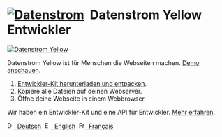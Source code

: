 # [![Datenstrom](https://raw.githubusercontent.com/datenstrom/yellow-developers/master/media/images/datenstrom-logo-small.png)](https://github.com/datenstrom)&nbsp; Datenstrom Yellow Entwickler

[![Datenstrom Yellow](https://raw.githubusercontent.com/datenstrom/yellow-developers/master/media/images/datenstrom-yellow-de.jpg)](https://datenstrom.se/de/yellow/)

Datenstrom Yellow ist für Menschen die Webseiten machen. [Demo anschauen](https://developers.datenstrom.se/de/).

1. [Entwickler-Kit herunterladen und entpacken](https://github.com/datenstrom/yellow-developers/archive/master.zip).
2. Kopiere alle Dateien auf deinen Webserver.
3. Öffne deine Webseite in einem Webbrowser.

Wir haben ein Entwickler-Kit und eine API für Entwickler. [Mehr erfahren](https://developers.datenstrom.se/de/help/).

<p>
<a href="README-de.md"><img src="https://raw.githubusercontent.com/datenstrom/yellow-developers/master/media/images/language-de.png" width="15" height="15" alt="Deutsch">&nbsp; Deutsch</a>&nbsp;
<a href="README.md"><img src="https://raw.githubusercontent.com/datenstrom/yellow-developers/master/media/images/language-en.png" width="15" height="15" alt="English">&nbsp; English</a>&nbsp;
<a href="README-fr.md"><img src="https://raw.githubusercontent.com/datenstrom/yellow-developers/master/media/images/language-fr.png" width="15" height="15" alt="Français">&nbsp; Français</a>&nbsp;
</p>
